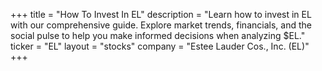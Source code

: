 +++
title = "How To Invest In EL"
description = "Learn how to invest in EL with our comprehensive guide. Explore market trends, financials, and the social pulse to help you make informed decisions when analyzing $EL."
ticker = "EL"
layout = "stocks"
company = "Estee Lauder Cos., Inc. (EL)"
+++

